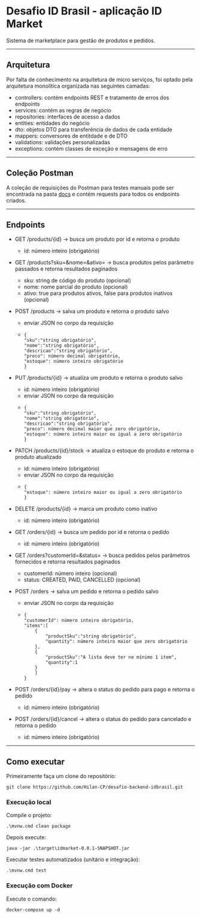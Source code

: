 # Desafio ID Brasil - aplicação ID Market
Sistema de marketplace para gestão de produtos e pedidos.

---

## Arquitetura
Por falta de conhecimento na arquitetura de micro serviços, foi optado pela arquitetura monolítica organizada nas seguintes camadas:

- controllers: contém endpoints REST e tratamento de erros dos endpoints
- services: contém as regras de negócio
- repositories: interfaces de acesso a dados
- entities: entidades do negócio
- dto: objetos DTO para transferência de dados de cada entidade
- mappers: conversores de entitdade e de DTO
- validations: validações personalizadas
- exceptions: contém classes de exceção e mensagens de erro

---

## Coleção Postman
A coleção de requisições do Postman para testes manuais pode ser encontrada na pasta [docs](docs) e contém requests para todos os endpoints criados.

---

## Endpoints

- GET /products/{id} → busca um produto por id e retorna o produto
  - id: número inteiro (obrigatório)


- GET /products?sku=&nome=&ativo= → busca produtos pelos parâmetro passados e retorna resultados paginados
  - sku: string de código do produto (opcional)
  - nome: nome parcial do produto (opcional)
  - ativo: true para produtos ativos, false para produtos inativos (opcional)


- POST /products → salva um produto e retorna o produto salvo
  - enviar JSON no corpo da requisição
  - ```
    {
    "sku":"string obrigatório",
    "nome":"string obrigatório",
    "descricao":"string obrigatório",
    "preco": número decimal obrigatório,
    "estoque": número inteiro obrigatório
    }
    ```

- PUT /products/{id} → atualiza um produto e retorna o produto salvo
  - id: número inteiro (obrigatório)
  - enviar JSON no corpo da requisição
  - ```
    {
    "sku":"string obrigatório",
    "nome":"string obrigatório",
    "descricao":"string obrigatório",
    "preco": número decimal maior que zero obrigatório,
    "estoque": número inteiro maior ou igual a zero obrigatório
    }
    ```

- PATCH /products/{id}/stock → atualiza o estoque do produto e retorna o produto atualizado
  - id: número inteiro (obrigatório)
  - enviar JSON no corpo da requisição
  - ```
    {
    "estoque": número inteiro maior ou igual a zero obrigatório
    }
    ```
    
- DELETE /products/{id} → marca um produto como inativo
  - id: número inteiro (obrigatório)


- GET /orders/{id} → busca um pedido por id e retorna o pedido
  - id: número inteiro (obrigatório)


- GET /orders?customerId=&status= → busca pedidos pelos parâmetros fornecidos e retorna resultados paginados
  - customerId: número inteiro (opcional)
  - status: CREATED, PAID, CANCELLED (opcional)


- POST /orders → salva um pedido e retorna o pedido salvo
  - enviar JSON no corpo da requisição
  - ```
    {
    "customerId": número inteiro obrigatório,
    "items":[
        {
            "productSku":"string obrigatório",
            "quantity": número inteiro maior que zero obrigatório
        },
        {
            "productSku":"A lista deve ter no mínimo 1 item",
            "quantity":1
        }
        ]
    }
    ```


- POST /orders/{id}/pay → altera o status do pedido para pago e retorna o pedido
  - id: número inteiro (obrigatório)


- POST /orders/{id}/cancel → altera o status do pedido para cancelado e retorna o pedido
  - id: número inteiro (obrigatório)


---

## Como executar
Primeiramente faça um clone do repositório:

    git clone https://github.com/Hilan-CP/desafio-backend-idbrasil.git


### Execução local
Compile o projeto:

    .\mvnw.cmd clean package

Depois execute:

    java -jar .\target\idmarket-0.0.1-SNAPSHOT.jar

Executar testes automatizados (unitário e integração):

    .\mvnw.cmd test


### Execução com Docker
Execute o comando:

    docker-compose up -d
